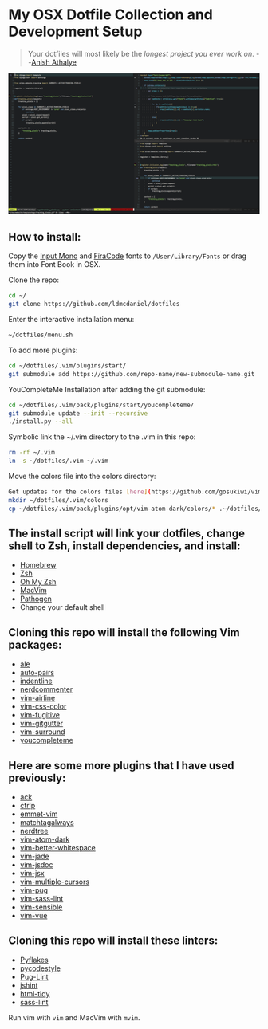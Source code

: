 # My OSX Dotfile Collection and Development Setup

>Your dotfiles will most likely be the *longest project you ever work on*. 
--[Anish Athalye](http://www.anishathalye.com/2014/08/03/managing-your-dotfiles/)

![Screenshot](https://raw.githubusercontent.com/ldmcdaniel/dotfiles/master/images/screenshot.png)

## How to install:
Copy the [Input Mono](http://input.fontbureau.com/download/) and [FiraCode](https://github.com/tonsky/FiraCode/releases/download/1.204/FiraCode_1.204.zip) fonts to `/User/Library/Fonts` or drag them into Font Book in OSX.

Clone the repo:
```bash
cd ~/
git clone https://github.com/ldmcdaniel/dotfiles
```

Enter the interactive installation menu:
```bash
~/dotfiles/menu.sh
```

To add more plugins:
```bash
cd ~/dotfiles/.vim/plugins/start/
git submodule add https://github.com/repo-name/new-submodule-name.git
```

YouCompleteMe Installation after adding the git submodule:
```bash
cd ~/dotfiles/.vim/pack/plugins/start/youcompleteme/
git submodule update --init --recursive
./install.py --all
```

Symbolic link the ~/.vim directory to the .vim in this repo:
```bash
rm -rf ~/.vim
ln -s ~/dotfiles/.vim ~/.vim
```

Move the colors file into the colors directory:
```bash
Get updates for the colors files [here](https://github.com/gosukiwi/vim-atom-dark)
mkdir ~/dotfiles/.vim/colors
cp ~/dotfiles/.vim/pack/plugins/opt/vim-atom-dark/colors/* .~/dotfiles/.vim/colors/
```

## The install script will link your dotfiles, change shell to Zsh, install dependencies, and install: 
  * [Homebrew](https://brew.sh/)
  * [Zsh](https://github.com/robbyrussell/oh-my-zsh/wiki/Installing-ZSH)
  * [Oh My Zsh](https://github.com/robbyrussell/oh-my-zsh)
  * [MacVim](https://github.com/macvim-dev/macvim)
  * [Pathogen](https://github.com/tpope/vim-pathogen)
  * Change your default shell

## Cloning this repo will install the following Vim packages:
  * [ale](https://github.com/w0rp/ale)
  * [auto-pairs](https://github.com/jiangmiao/auto-pairs)
  * [indentline](https://github.com/yggdroot/indentline)
  * [nerdcommenter](https://github.com/scrooloose/nerdcommenter)
  * [vim-airline](https://github.com/bling/vim-airline)
  * [vim-css-color](https://github.com/ap/vim-css-color)
  * [vim-fugitive](https://github.com/tpope/vim-fugitive)
  * [vim-gitgutter](https://github.com/airblade/vim-gitgutter)
  * [vim-surround](https://github.com/tpope/vim-surround)
  * [youcompleteme](https://github.com/valloric/youcompleteme)

## Here are some more plugins that I have used previously:
  * [ack](https://github.com/mileszs/ack.vim)
  * [ctrlp](https://github.com/kien/ctrlp.vim)
  * [emmet-vim](https://github.com/mattn/emmet-vim)
  * [matchtagalways](https://github.com/valloric/matchtagalways)
  * [nerdtree](https://github.com/scrooloose/nerdtree)
  * [vim-atom-dark](https://github.com/ap/vim-css-colo://github.com/gosukiwi/vim-atom-dark)
  * [vim-better-whitespace](https://github.com/ntpeters/vim-better-whitespace)
  * [vim-jade](https://github.com/digitaltoad/vim-jade)
  * [vim-jsdoc](https://github.com/heavenshell/vim-jsdoc)
  * [vim-jsx](https://github.com/mxw/vim-jsx)
  * [vim-multiple-cursors](https://github.com/terryma/vim-multiple-cursors)
  * [vim-pug](https://github.com/digitaltoad/vim-pug)
  * [vim-sass-lint](https://github.com/gcorne/vim-sass-lint)
  * [vim-sensible](https://github.com/tpope/vim-sensible)
  * [vim-vue](https://github.com/posva/vim-vue)

## Cloning this repo will install these linters:
  * [Pyflakes](https://pypi.python.org/pypi/pyflakes)
  * [pycodestyle](https://github.com/PyCQA/pycodestyle)
  * [Pug-Lint](https://github.com/pugjs/pug-lint)
  * [jshint](http://jshint.com/install/)
  * [html-tidy](http://www.html-tidy.org/)
  * [sass-lint](https://github.com/sasstools/sass-lint#ide-integration)

Run vim with `vim` and MacVim with `mvim`.
